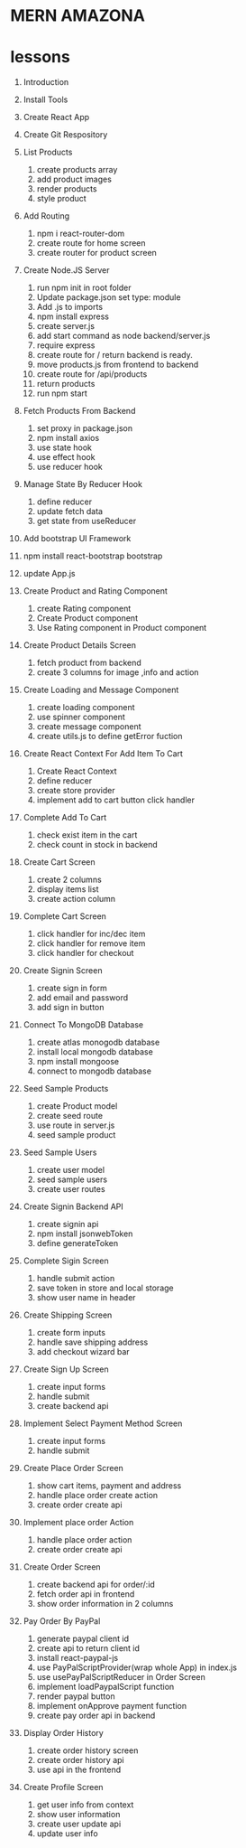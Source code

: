 # MERN AMAZONA

# lessons
1. Introduction
2. Install Tools
3. Create React App
4. Create Git Respository

5. List Products
   1. create products array
   2. add product images
   3. render products
   4. style product

6. Add Routing
   1. npm i react-router-dom
   2. create route for home screen
   3. create router for product screen

7. Create Node.JS Server
   1. run npm init in root folder
   2. Update package.json set type: module
   3. Add .js to imports
   4. npm install express
   5. create server.js
   6. add start command as node backend/server.js
   7. require express
   8. create route for / return backend is ready.
   9. move products.js from frontend to backend
   10. create route for /api/products
   11. return products
   12. run npm start

8. Fetch Products From Backend
   1. set proxy in package.json
   2. npm install axios
   3. use state hook
   4. use effect hook
   5. use reducer hook

9. Manage State By Reducer Hook
   1. define reducer
   2. update fetch data
   3. get state from useReducer

10. Add bootstrap UI Framework
   1. npm install react-bootstrap bootstrap
   2. update App.js 

11. Create Product and Rating Component
    1. create Rating component
    2. Create Product component
    3. Use Rating component in Product component  

12. Create Product Details Screen
    1. fetch product from backend
    2. create 3 columns for image ,info and action

13. Create Loading and Message Component
    1. create loading component
    2. use spinner component
    3. create message component
    4. create utils.js to define getError fuction
    
14. Create React Context For Add Item To Cart
    1. Create React Context
    2. define reducer
    3. create store provider
    4. implement add to cart button click handler

15. Complete Add To Cart
    1. check exist item in the cart
    2. check count in stock in backend

16. Create Cart Screen
    1. create 2 columns
    2. display items list
    3. create action column

17. Complete Cart Screen
    1. click handler for inc/dec item
    2. click handler for remove item
    3. click handler for checkout

18. Create Signin Screen
    1. create sign in form
    2. add email and password
    3. add sign in button

19. Connect To MongoDB Database
    1. create atlas monogodb database
    2. install local mongodb database
    3. npm install mongoose
    4. connect to mongodb database
    
20. Seed Sample Products
    1. create Product model
    2. create seed route
    3. use route in server.js
    4. seed sample product

21. Seed Sample Users
    1. create user model
    2. seed sample users
    3. create user routes

22. Create Signin Backend API
    1. create signin api
    2. npm install jsonwebToken
    3. define generateToken

23. Complete Sigin Screen
    1. handle submit action
    2. save token in store and local storage
    3. show user name in header

24. Create Shipping Screen
    1. create form inputs
    2. handle save shipping address
    3. add checkout wizard bar

25. Create Sign Up Screen
    1. create input forms
    2. handle submit
    3. create backend api

26. Implement Select Payment Method Screen
    1. create input forms
    2. handle submit

27. Create Place Order Screen
    1. show cart items, payment and address
    2. handle place order create action
    3. create order create api

28. Implement place order Action
    1. handle place order action
    2. create order create api

29. Create Order Screen
    1. create backend api for order/:id
    2. fetch order api in frontend
    3. show order information in 2 columns

30. Pay Order By PayPal
    1. generate paypal client id
    2. create api to return client id
    3. install react-paypal-js
    4. use PayPalScriptProvider(wrap whole App) in index.js
    5. use usePayPalScriptReducer in Order Screen
    6. implement loadPaypalScript function
    7. render paypal button
    8. implement onApprove payment function
    9. create pay order api in backend

31. Display Order History
    1. create order history screen
    2. create order history api
    3. use api in the frontend

32. Create Profile Screen
    1. get user info from context
    2. show user information
    3. create user update api
    4. update user info